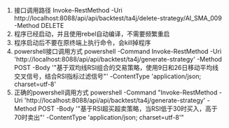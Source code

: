 1. 接口调用路径 Invoke-RestMethod -Uri http://localhost:8088/api/api/backtest/ta4j/delete-strategy/AI_SMA_009 -Method DELETE 
2. 程序已经启动，并且使用rebel自动编译，不需要频繁重启
3. 程序启动后不要在原终端上执行命令，会kill掉程序
4. powershell接口调用方式 powershell -Command Invoke-RestMethod -Uri 'http://localhost:8088/api/api/backtest/ta4j/generate-strategy' -Method POST -Body '"基于双均线RSI组合的交易策略，使用9日和26日移动平均线交叉信号，结合RSI指标过滤信号"' -ContentType 'application/json; charset=utf-8'
5. 正确的powershell调用方式 powershell -Command "Invoke-RestMethod -Uri 'http://localhost:8088/api/api/backtest/ta4j/generate-strategy' -Method POST -Body '\"基于RSI超买超卖策略，当RSI低于30时买入，高于70时卖出\"' -ContentType 'application/json; charset=utf-8'"